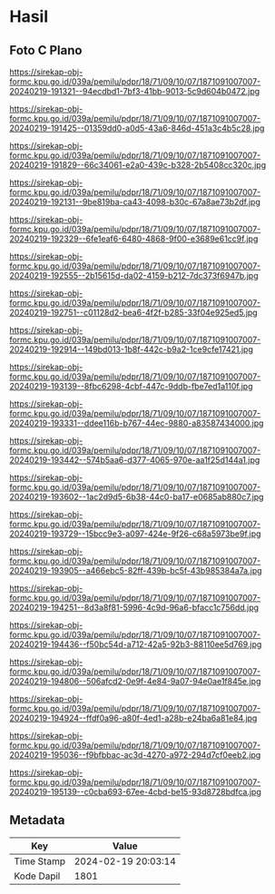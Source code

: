 # Hasil

## Foto C Plano

https://sirekap-obj-formc.kpu.go.id/039a/pemilu/pdpr/18/71/09/10/07/1871091007007-20240219-191321--94ecdbd1-7bf3-41bb-9013-5c9d604b0472.jpg

https://sirekap-obj-formc.kpu.go.id/039a/pemilu/pdpr/18/71/09/10/07/1871091007007-20240219-191425--01359dd0-a0d5-43a6-846d-451a3c4b5c28.jpg

https://sirekap-obj-formc.kpu.go.id/039a/pemilu/pdpr/18/71/09/10/07/1871091007007-20240219-191829--66c34061-e2a0-439c-b328-2b5408cc320c.jpg

https://sirekap-obj-formc.kpu.go.id/039a/pemilu/pdpr/18/71/09/10/07/1871091007007-20240219-192131--9be819ba-ca43-4098-b30c-67a8ae73b2df.jpg

https://sirekap-obj-formc.kpu.go.id/039a/pemilu/pdpr/18/71/09/10/07/1871091007007-20240219-192329--6fe1eaf6-6480-4868-9f00-e3689e61cc9f.jpg

https://sirekap-obj-formc.kpu.go.id/039a/pemilu/pdpr/18/71/09/10/07/1871091007007-20240219-192555--2b15615d-da02-4159-b212-7dc373f6947b.jpg

https://sirekap-obj-formc.kpu.go.id/039a/pemilu/pdpr/18/71/09/10/07/1871091007007-20240219-192751--c01128d2-bea6-4f2f-b285-33f04e925ed5.jpg

https://sirekap-obj-formc.kpu.go.id/039a/pemilu/pdpr/18/71/09/10/07/1871091007007-20240219-192914--149bd013-1b8f-442c-b9a2-1ce9cfe17421.jpg

https://sirekap-obj-formc.kpu.go.id/039a/pemilu/pdpr/18/71/09/10/07/1871091007007-20240219-193139--8fbc6298-4cbf-447c-9ddb-fbe7ed1a110f.jpg

https://sirekap-obj-formc.kpu.go.id/039a/pemilu/pdpr/18/71/09/10/07/1871091007007-20240219-193331--ddee116b-b767-44ec-9880-a83587434000.jpg

https://sirekap-obj-formc.kpu.go.id/039a/pemilu/pdpr/18/71/09/10/07/1871091007007-20240219-193442--574b5aa6-d377-4065-970e-aa1f25d144a1.jpg

https://sirekap-obj-formc.kpu.go.id/039a/pemilu/pdpr/18/71/09/10/07/1871091007007-20240219-193602--1ac2d9d5-6b38-44c0-ba17-e0685ab880c7.jpg

https://sirekap-obj-formc.kpu.go.id/039a/pemilu/pdpr/18/71/09/10/07/1871091007007-20240219-193729--15bcc9e3-a097-424e-9f26-c68a5973be9f.jpg

https://sirekap-obj-formc.kpu.go.id/039a/pemilu/pdpr/18/71/09/10/07/1871091007007-20240219-193905--a466ebc5-82ff-439b-bc5f-43b985384a7a.jpg

https://sirekap-obj-formc.kpu.go.id/039a/pemilu/pdpr/18/71/09/10/07/1871091007007-20240219-194251--8d3a8f81-5996-4c9d-96a6-bfacc1c756dd.jpg

https://sirekap-obj-formc.kpu.go.id/039a/pemilu/pdpr/18/71/09/10/07/1871091007007-20240219-194436--f50bc54d-a712-42a5-92b3-88110ee5d769.jpg

https://sirekap-obj-formc.kpu.go.id/039a/pemilu/pdpr/18/71/09/10/07/1871091007007-20240219-194806--506afcd2-0e9f-4e84-9a07-94e0ae1f845e.jpg

https://sirekap-obj-formc.kpu.go.id/039a/pemilu/pdpr/18/71/09/10/07/1871091007007-20240219-194924--ffdf0a96-a80f-4ed1-a28b-e24ba6a81e84.jpg

https://sirekap-obj-formc.kpu.go.id/039a/pemilu/pdpr/18/71/09/10/07/1871091007007-20240219-195036--f9bfbbac-ac3d-4270-a972-294d7cf0eeb2.jpg

https://sirekap-obj-formc.kpu.go.id/039a/pemilu/pdpr/18/71/09/10/07/1871091007007-20240219-195139--c0cba693-67ee-4cbd-be15-93d8728bdfca.jpg


## Metadata

| Key        | Value               |
| ---------- | ------------------- |
| Time Stamp | 2024-02-19 20:03:14 |
| Kode Dapil | 1801                |



